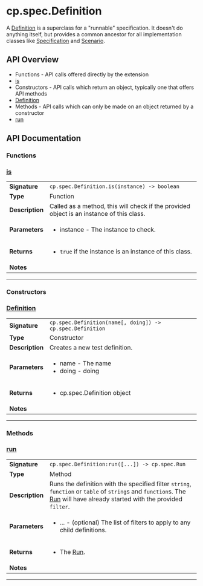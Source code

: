 # cp.spec.Definition

A [Definition](cp.spec.Definition.md) is a superclass for a "runnable" specification.
It doesn't do anything itself, but provides a common ancestor for all implementation
classes like [Specification](cp.spec.Specification.md) and [Scenario](cp.spec.Scenario.md).

## API Overview
* Functions - API calls offered directly by the extension
 * [is](#is)
* Constructors - API calls which return an object, typically one that offers API methods
 * [Definition](#Definition)
* Methods - API calls which can only be made on an object returned by a constructor
 * [run](#run)

## API Documentation

### Functions


### [is](#is)

|                                             |                                                                                     |
| --------------------------------------------|-------------------------------------------------------------------------------------|
| **Signature**                               | `cp.spec.Definition.is(instance) -> boolean`                                                                    |
| **Type**                                    | Function                                                                     |
| **Description**                             | Called as a method, this will check if the provided object is an instance of this class.                                                                     |
| **Parameters**                              | <ul><li>instance - The instance to check.</li></ul> |
| **Returns**                                 | <ul><li>`true` if the instance is an instance of this class.</li></ul>          |
| **Notes**                                   | <ul></ul>                |

---
### Constructors


### [Definition](#Definition)

|                                             |                                                                                     |
| --------------------------------------------|-------------------------------------------------------------------------------------|
| **Signature**                               | `cp.spec.Definition(name[, doing]) -> cp.spec.Definition`                                                                    |
| **Type**                                    | Constructor                                                                     |
| **Description**                             | Creates a new test definition.                                                                     |
| **Parameters**                              | <ul><li>name - The name</li><li>doing - doing</li></ul> |
| **Returns**                                 | <ul><li>cp.spec.Definition object</li></ul>          |
| **Notes**                                   | <ul></ul>                |

---
### Methods


### [run](#run)

|                                             |                                                                                     |
| --------------------------------------------|-------------------------------------------------------------------------------------|
| **Signature**                               | `cp.spec.Definition:run([...]) -> cp.spec.Run`                                                                    |
| **Type**                                    | Method                                                                     |
| **Description**                             | Runs the definition with the specified filter `string`, `function` or `table` of `string`s and `function`s. The [Run](cp.spec.Run.md) will have already started with the provided `filter`.                                                                     |
| **Parameters**                              | <ul><li>... - (optional) The list of filters to apply to any child definitions.</li></ul> |
| **Returns**                                 | <ul><li>The [Run](cp.spec.Run.md).</li></ul>          |
| **Notes**                                   | <ul></ul>                |

---
